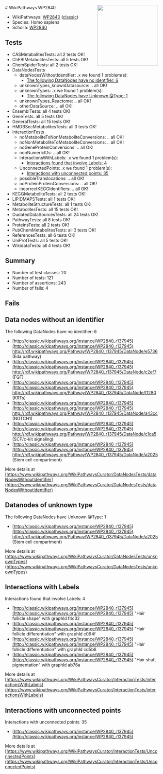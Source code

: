 <img style="float: right; width: 200px" src="https://upload.wikimedia.org/wikipedia/commons/thumb/8/83/Wplogo_with_text_500.png/640px-Wplogo_with_text_500.png" />
# WikiPathways WP2840

* WikiPathways: [WP2840](https://wikipathways.org/pathways/WP2840) ([classic](https://classic.wikipathways.org/instance/WP2840))
* Species: Homo sapiens
* Scholia: [WP2840](https://scholia.toolforge.org/wikipathways/WP2840)
## Tests
* CASMetabolitesTests: all 2 tests OK!
* ChEBIMetabolitesTests: all 5 tests OK!
* ChemSpiderTests: all 2 tests OK!
* DataNodesTests
    * dataNodesWithoutIdentifier: .x we found 1 problem(s):
        * [The following DataNodes have no identifier: 6](#d2d32fa5)
    * unknownTypes_knownDatasource: .. all OK!
    * unknownTypes: .x we found 1 problem(s):
        * [The following DataNodes have Unknown @Type: 1](#839973df)
    * unknownTypes_Reactome: .. all OK!
    * otherDataSource: .. all OK!
* EnsemblTests: all 4 tests OK!
* GeneTests: all 5 tests OK!
* GeneralTests: all 15 tests OK!
* HMDBSecMetabolitesTests: all 3 tests OK!
* InteractionTests
    * noMetaboliteToNonMetaboliteConversions: .. all OK!
    * noNonMetaboliteToMetaboliteConversions: .. all OK!
    * noGeneProteinConversions: .. all OK!
    * nonNumericIDs: .. all OK!
    * interactionsWithLabels: .x we found 1 problem(s):
        * [Interactions found that involve Labels: 4](#630d267b)
    * UnconnectedPoints: .x we found 1 problem(s):
        * [Interactions with unconnected points: 35](#7f1d40ba)
    * possibleTranslocations: .. all OK!
    * noProteinProteinConversions: .. all OK!
    * incorrectKEGGIdentifiers: .. all OK!
* KEGGMetaboliteTests: all 2 tests OK!
* LIPIDMAPSTests: all 1 tests OK!
* MetaboliteStructureTests: all 1 tests OK!
* MetabolitesTests: all 15 tests OK!
* OudatedDataSourcesTests: all 24 tests OK!
* PathwayTests: all 8 tests OK!
* ProteinsTests: all 2 tests OK!
* PubChemMetabolitesTests: all 3 tests OK!
* ReferencesTests: all 6 tests OK!
* UniProtTests: all 5 tests OK!
* WikidataTests: all 4 tests OK!


## Summary

* Number of test classes: 20
* Number of tests: 121
* Number of assertions: 243
* Number of fails: 4

## Fails

<a name="d2d32fa5" />

## Data nodes without an identifier

The following DataNodes have no identifier: 6

* [http://classic.wikipathways.org/instance/WP2840_r137945](http://classic.wikipathways.org/instance/WP2840_r137945) http://rdf.wikipathways.org/Pathway/WP2840_r137945/DataNode/e5736 (Eda
pathway)
* [http://classic.wikipathways.org/instance/WP2840_r137945](http://classic.wikipathways.org/instance/WP2840_r137945) http://rdf.wikipathways.org/Pathway/WP2840_r137945/DataNode/c2ef7 (FGF)
* [http://classic.wikipathways.org/instance/WP2840_r137945](http://classic.wikipathways.org/instance/WP2840_r137945) http://rdf.wikipathways.org/Pathway/WP2840_r137945/DataNode/f1280 (KRTs)
* [http://classic.wikipathways.org/instance/WP2840_r137945](http://classic.wikipathways.org/instance/WP2840_r137945) http://rdf.wikipathways.org/Pathway/WP2840_r137945/DataNode/a43cc (NOTCH1)
* [http://classic.wikipathways.org/instance/WP2840_r137945](http://classic.wikipathways.org/instance/WP2840_r137945) http://rdf.wikipathways.org/Pathway/WP2840_r137945/DataNode/c1ca5 (SCF/c-kit
signaling)
* [http://classic.wikipathways.org/instance/WP2840_r137945](http://classic.wikipathways.org/instance/WP2840_r137945) http://rdf.wikipathways.org/Pathway/WP2840_r137945/DataNode/a2025 (Stem cell
compartment)


More details at [https://www.wikipathways.org/WikiPathwaysCurator/DataNodesTests/dataNodesWithoutIdentifier](https://www.wikipathways.org/WikiPathwaysCurator/DataNodesTests/dataNodesWithoutIdentifier)

<a name="839973df" />

## Datanodes of unknown type

The following DataNodes have Unknown @Type: 1

* [http://classic.wikipathways.org/instance/WP2840_r137945](http://classic.wikipathways.org/instance/WP2840_r137945) http://rdf.wikipathways.org/Pathway/WP2840_r137945/DataNode/a2025 (Stem cell
compartment)


More details at [https://www.wikipathways.org/WikiPathwaysCurator/DataNodesTests/unknownTypes](https://www.wikipathways.org/WikiPathwaysCurator/DataNodesTests/unknownTypes)

<a name="630d267b" />

## Interactions with Labels

Interactions found that involve Labels: 4

* [http://classic.wikipathways.org/instance/WP2840_r137945](http://classic.wikipathways.org/instance/WP2840_r137945) "Hair follicle
shape" with graphId f4c32
* [http://classic.wikipathways.org/instance/WP2840_r137945](http://classic.wikipathways.org/instance/WP2840_r137945) "Hair follicle
differentiation" with graphId c094f
* [http://classic.wikipathways.org/instance/WP2840_r137945](http://classic.wikipathways.org/instance/WP2840_r137945) "Hair follicle
differentiation" with graphId cd5b8
* [http://classic.wikipathways.org/instance/WP2840_r137945](http://classic.wikipathways.org/instance/WP2840_r137945) "Hair shaft
pigmentation" with graphId ab76a


More details at [https://www.wikipathways.org/WikiPathwaysCurator/InteractionTests/interactionsWithLabels](https://www.wikipathways.org/WikiPathwaysCurator/InteractionTests/interactionsWithLabels)

<a name="7f1d40ba" />

## Interactions with unconnected points

Interactions with unconnected points: 35

* [http://classic.wikipathways.org/instance/WP2840_r137945](http://classic.wikipathways.org/instance/WP2840_r137945)


More details at [https://www.wikipathways.org/WikiPathwaysCurator/InteractionTests/UnconnectedPoints](https://www.wikipathways.org/WikiPathwaysCurator/InteractionTests/UnconnectedPoints)

